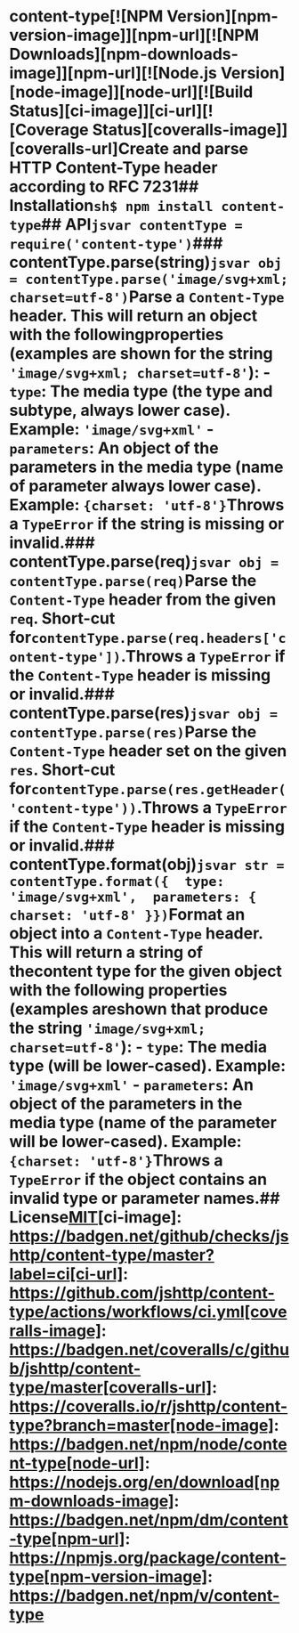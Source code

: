 # content-type[![NPM Version][npm-version-image]][npm-url][![NPM Downloads][npm-downloads-image]][npm-url][![Node.js Version][node-image]][node-url][![Build Status][ci-image]][ci-url][![Coverage Status][coveralls-image]][coveralls-url]Create and parse HTTP Content-Type header according to RFC 7231## Installation```sh$ npm install content-type```## API```jsvar contentType = require('content-type')```### contentType.parse(string)```jsvar obj = contentType.parse('image/svg+xml; charset=utf-8')```Parse a `Content-Type` header. This will return an object with the followingproperties (examples are shown for the string `'image/svg+xml; charset=utf-8'`): - `type`: The media type (the type and subtype, always lower case).   Example: `'image/svg+xml'` - `parameters`: An object of the parameters in the media type (name of parameter   always lower case). Example: `{charset: 'utf-8'}`Throws a `TypeError` if the string is missing or invalid.### contentType.parse(req)```jsvar obj = contentType.parse(req)```Parse the `Content-Type` header from the given `req`. Short-cut for`contentType.parse(req.headers['content-type'])`.Throws a `TypeError` if the `Content-Type` header is missing or invalid.### contentType.parse(res)```jsvar obj = contentType.parse(res)```Parse the `Content-Type` header set on the given `res`. Short-cut for`contentType.parse(res.getHeader('content-type'))`.Throws a `TypeError` if the `Content-Type` header is missing or invalid.### contentType.format(obj)```jsvar str = contentType.format({  type: 'image/svg+xml',  parameters: { charset: 'utf-8' }})```Format an object into a `Content-Type` header. This will return a string of thecontent type for the given object with the following properties (examples areshown that produce the string `'image/svg+xml; charset=utf-8'`): - `type`: The media type (will be lower-cased). Example: `'image/svg+xml'` - `parameters`: An object of the parameters in the media type (name of the   parameter will be lower-cased). Example: `{charset: 'utf-8'}`Throws a `TypeError` if the object contains an invalid type or parameter names.## License[MIT](LICENSE)[ci-image]: https://badgen.net/github/checks/jshttp/content-type/master?label=ci[ci-url]: https://github.com/jshttp/content-type/actions/workflows/ci.yml[coveralls-image]: https://badgen.net/coveralls/c/github/jshttp/content-type/master[coveralls-url]: https://coveralls.io/r/jshttp/content-type?branch=master[node-image]: https://badgen.net/npm/node/content-type[node-url]: https://nodejs.org/en/download[npm-downloads-image]: https://badgen.net/npm/dm/content-type[npm-url]: https://npmjs.org/package/content-type[npm-version-image]: https://badgen.net/npm/v/content-type
